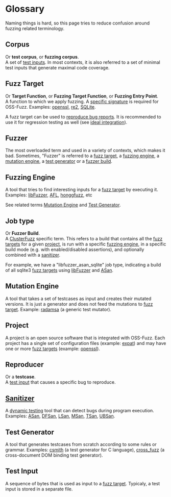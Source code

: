 # Glossary

Naming things is hard, so this page tries to reduce confusion around fuzzing related terminology.

## Corpus
Or **test corpus**, or **fuzzing corpus**.<BR>
A set of [test inputs](#test-input). In most contexts, it is also referred to a set of minimal test inputs that generate maximal code coverage.

## Fuzz Target
Or **Target Function**, or **Fuzzing Target Function**, or **Fuzzing Entry Point**.<BR>
A function to which we apply fuzzing. A [specific signature](http://libfuzzer.info#fuzz-target) is required for OSS-Fuzz.
Examples: [openssl](https://github.com/openssl/openssl/blob/master/fuzz/x509.c),
[re2](https://github.com/google/re2/blob/master/re2/fuzzing/re2_fuzzer.cc),
[SQLite](https://www.sqlite.org/src/artifact/ad79e867fb504338).

A fuzz target can be used to [reproduce bug reports](reproducing.md). 
It is recommended to use it for regression testing as well (see [ideal integration](ideal_integration.md)).

## Fuzzer

The most overloaded term and used in a variety of contexts, which makes it bad.
Sometimes, "Fuzzer" is referred to a [fuzz target](#fuzz-target), 
a [fuzzing engine](#fuzzing-engine),
a [mutation engine](#mutation-engine),
a [test generator](#test-generator) or 
a [fuzzer build](#job-type).

## Fuzzing Engine

A tool that tries to find interesting inputs for a [fuzz target](#fuzz-target) by executing it.
Examples: [libFuzzer](http://lbfuzzer.info),
[AFL](lcamtuf.coredump.cx/afl/),
[honggfuzz](https://github.com/google/honggfuzz), etc 

See related terms [Mutation Engine](#mutation-engine) and [Test Generator](#test-generator).

## Job type

Or **Fuzzer Build**.<BR>
A [ClusterFuzz](clusterfuzz.md) specific term.
This refers to a build that contains all the [fuzz targets](#fuzz-target) for a given [project](#project), is run 
with a specific [fuzzing engine](#fuzzing-engine), in a specific build mode (e.g. with enabled/disabled assertions), 
and optionally combined with a [sanitizer](#sanitizer).

For example, we have a "libfuzzer_asan_sqlite" job type, indicating a build of all sqlite3 [fuzz targets](#fuzz-target) using 
[libFuzzer](http://lbfuzzer.info) and [ASan](http://clang.llvm.org/docs/AddressSanitizer.html).


## Mutation Engine
A tool that takes a set of testcases as input and creates their mutated versions. 
It is just a generator and does not feed the mutations to [fuzz target](#fuzz-target).
Example: [radamsa](https://github.com/aoh/radamsa) (a generic test mutator).

## Project

A project is an open source software that is integrated with OSS-Fuzz. 
Each project has a single set of configuration files 
(example: [expat](https://github.com/google/oss-fuzz/tree/master/projects/expat)) and 
may have one or more [fuzz targets](#fuzz-target) 
(example: [openssl](https://github.com/openssl/openssl/blob/master/fuzz/)). 

## Reproducer 
Or a **testcase**.<BR>
A [test input](#test-input) that causes a specific bug to reproduce. 

## [Sanitizer](https://github.com/google/sanitizers)
A [dynamic testing](https://en.wikipedia.org/wiki/Dynamic_testing) tool that can detect bugs during program execution.
Examples:
[ASan](http://clang.llvm.org/docs/AddressSanitizer.html),
[DFSan](http://clang.llvm.org/docs/DataFlowSanitizer.html),
[LSan](http://clang.llvm.org/docs/LeakSanitizer.html),
[MSan](http://clang.llvm.org/docs/MemorySanitizer.html),
[TSan](http://clang.llvm.org/docs/ThreadSanitizer.html),
[UBSan](http://clang.llvm.org/docs/UndefinedBehaviorSanitizer.html). 

## Test Generator
A tool that generates testcases from scratch according to some rules or grammar. 
Examples: 
[csmith](https://embed.cs.utah.edu/csmith/) (a test generator for C language),
[cross_fuzz](http://lcamtuf.coredump.cx/cross_fuzz/) (a cross-document DOM binding test generator).

## Test Input
A sequence of bytes that is used as input to a [fuzz target](#fuzz-target). 
Typicaly, a test input is stored in a separate file. 
